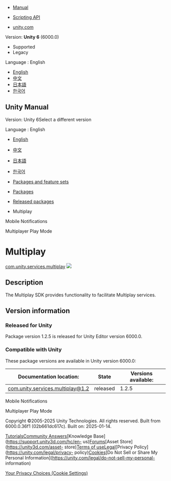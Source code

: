 [](https://docs.unity3d.com)

  * [Manual](../Manual/index.html)
  * [Scripting API](../ScriptReference/index.html)

  * [unity.com](https://unity.com/)

Version: **Unity 6** (6000.0)

  * Supported
  * Legacy

Language : English

  * [English](/Manual/com.unity.services.multiplay.html)
  * [中文](/cn/current/Manual/com.unity.services.multiplay.html)
  * [日本語](/ja/current/Manual/com.unity.services.multiplay.html)
  * [한국어](/kr/current/Manual/com.unity.services.multiplay.html)

[](https://docs.unity3d.com)

## Unity Manual

Version: Unity 6Select a different version

Language : English

  * [English](/Manual/com.unity.services.multiplay.html)
  * [中文](/cn/current/Manual/com.unity.services.multiplay.html)
  * [日本語](/ja/current/Manual/com.unity.services.multiplay.html)
  * [한국어](/kr/current/Manual/com.unity.services.multiplay.html)

  * [Packages and feature sets](PackagesList.html)
  * [Packages](Packages-all.html)
  * [Released packages](pack-safe.html)
  * Multiplay 

[](com.unity.mobile.notifications.html)

Mobile Notifications

[](com.unity.multiplayer.playmode.html)

Multiplayer Play Mode

# Multiplay

[com.unity.services.multiplay](https://docs.unity3d.com/Packages/com.unity.services.multiplay@1.2/manual/index.html)
![](../uploads/Main/iconRel.png)

## Description

The Multiplay SDK provides functionality to facilitate Multiplay services.

## Version information

### Released for Unity

Package version 1.2.5 is released for Unity Editor version 6000.0.

### Compatible with Unity

These package versions are available in Unity version 6000.0:

**Documentation location:** | **State** | **Versions available:**  
---|---|---  
[com.unity.services.multiplay@1.2](https://docs.unity3d.com/Packages/com.unity.services.multiplay@1.2/manual/index.html) | released | 1.2.5  
  
[](com.unity.mobile.notifications.html)

Mobile Notifications

[](com.unity.multiplayer.playmode.html)

Multiplayer Play Mode

Copyright ©2005-2025 Unity Technologies. All rights reserved. Built from
6000.0.36f1 (02b661dc617c). Built on: 2025-01-14.

[Tutorials](https://learn.unity.com/)[Community
Answers](https://answers.unity3d.com)[Knowledge
Base](https://support.unity3d.com/hc/en-
us)[Forums](https://forum.unity3d.com)[Asset Store](https://unity3d.com/asset-
store)[Terms of
use](https://docs.unity3d.com/Manual/TermsOfUse.html)[Legal](https://unity.com/legal)[Privacy
Policy](https://unity.com/legal/privacy-
policy)[Cookies](https://unity.com/legal/cookie-policy)[Do Not Sell or Share
My Personal Information](https://unity.com/legal/do-not-sell-my-personal-
information)

[Your Privacy Choices (Cookie Settings)](javascript:void\(0\);)

